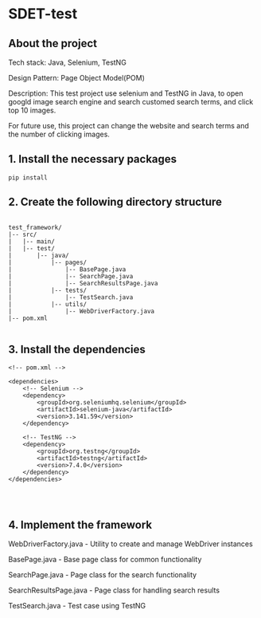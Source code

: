 # SDET-test
## About the project
Tech stack: Java, Selenium, TestNG

Design Pattern: Page Object Model(POM)

Description: This test project use selenium and TestNG in Java, to open googld image search engine and search customed search terms, and click top 10 images. 

For future use, this project can change the website and search terms and the number of clicking images.

## 1. Install the necessary packages
```
pip install

```



## 2. Create the following directory structure
```

test_framework/
|-- src/
|   |-- main/
|   |-- test/
|       |-- java/
|           |-- pages/
|               |-- BasePage.java
|               |-- SearchPage.java
|               |-- SearchResultsPage.java
|           |-- tests/
|               |-- TestSearch.java
|           |-- utils/
|               |-- WebDriverFactory.java
|-- pom.xml


```


## 3. Install the dependencies
```
<!-- pom.xml -->

<dependencies>
    <!-- Selenium -->
    <dependency>
        <groupId>org.seleniumhq.selenium</groupId>
        <artifactId>selenium-java</artifactId>
        <version>3.141.59</version>
    </dependency>

    <!-- TestNG -->
    <dependency>
        <groupId>org.testng</groupId>
        <artifactId>testng</artifactId>
        <version>7.4.0</version>
    </dependency>
</dependencies>




```

## 4. Implement the framework
WebDriverFactory.java - Utility to create and manage WebDriver instances

BasePage.java - Base page class for common functionality

SearchPage.java - Page class for the search functionality

SearchResultsPage.java - Page class for handling search results

TestSearch.java - Test case using TestNG

